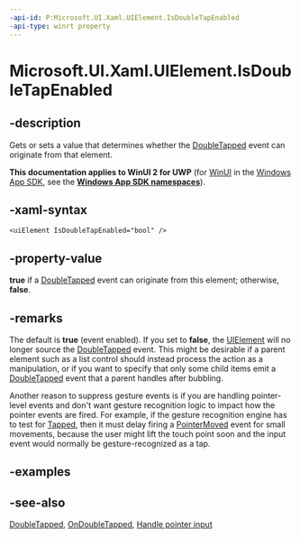 ```yaml
---
-api-id: P:Microsoft.UI.Xaml.UIElement.IsDoubleTapEnabled
-api-type: winrt property
---
```


<!-- Property syntax
public bool IsDoubleTapEnabled { get;  set; }
-->

# Microsoft.UI.Xaml.UIElement.IsDoubleTapEnabled

## -description
Gets or sets a value that determines whether the [DoubleTapped](uielement_doubletapped.md) event can originate from that element.

**This documentation applies to WinUI 2 for UWP** (for [WinUI](/windows/apps/winui/winui3/) in the [Windows App SDK](/windows/apps/windows-app-sdk/), see the **[Windows App SDK namespaces](/windows/windows-app-sdk/api/winrt/)**).

## -xaml-syntax
```xaml
<uiElement IsDoubleTapEnabled="bool" />
```


## -property-value
**true** if a [DoubleTapped](uielement_doubletapped.md) event can originate from this element; otherwise, **false**.

## -remarks
The default is **true** (event enabled). If you set to **false**, the [UIElement](uielement.md) will no longer source the [DoubleTapped](uielement_doubletapped.md) event. This might be desirable if a parent element such as a list control should instead process the action as a manipulation, or if you want to specify that only some child items emit a [DoubleTapped](uielement_doubletapped.md) event that a parent handles after bubbling.

Another reason to suppress gesture events is if you are handling pointer-level events and don't want gesture recognition logic to impact how the pointer events are fired. For example, if the gesture recognition engine has to test for [Tapped](uielement_tapped.md), then it must delay firing a [PointerMoved](uielement_pointermoved.md) event for small movements, because the user might lift the touch point soon and the input event would normally be gesture-recognized as a tap.

## -examples

## -see-also
[DoubleTapped](uielement_doubletapped.md), [OnDoubleTapped](/uwp/api/windows.ui.xaml.controls.control.ondoubletapped(windows.ui.xaml.input.doubletappedroutedeventargs)), [Handle pointer input](/windows/apps/design/input/handle-pointer-input)
